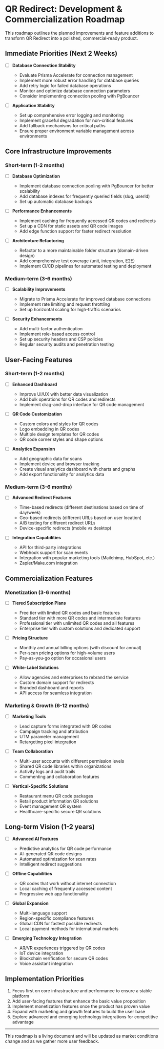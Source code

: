 # QR Redirect: Development & Commercialization Roadmap

This roadmap outlines the planned improvements and feature additions to transform QR Redirect into a polished, commercial-ready product.

## Immediate Priorities (Next 2 Weeks)

- [ ] **Database Connection Stability**
  - Evaluate Prisma Accelerate for connection management
  - Implement more robust error handling for database queries
  - Add retry logic for failed database operations
  - Monitor and optimize database connection parameters
  - Consider implementing connection pooling with PgBouncer

- [ ] **Application Stability**
  - Set up comprehensive error logging and monitoring
  - Implement graceful degradation for non-critical features
  - Add fallback mechanisms for critical paths
  - Ensure proper environment variable management across environments

## Core Infrastructure Improvements

### Short-term (1-2 months)
- [ ] **Database Optimization**
  - Implement database connection pooling with PgBouncer for better scalability
  - Add database indexes for frequently queried fields (slug, userId)
  - Set up automatic database backups

- [ ] **Performance Enhancements**
  - Implement caching for frequently accessed QR codes and redirects
  - Set up a CDN for static assets and QR code images
  - Add edge function support for faster redirect resolution

- [ ] **Architecture Refactoring**
  - Refactor to a more maintainable folder structure (domain-driven design)
  - Add comprehensive test coverage (unit, integration, E2E)
  - Implement CI/CD pipelines for automated testing and deployment

### Medium-term (3-6 months)
- [ ] **Scalability Improvements**
  - Migrate to Prisma Accelerate for improved database connections
  - Implement rate limiting and request throttling
  - Set up horizontal scaling for high-traffic scenarios

- [ ] **Security Enhancements**
  - Add multi-factor authentication
  - Implement role-based access control
  - Set up security headers and CSP policies
  - Regular security audits and penetration testing

## User-Facing Features

### Short-term (1-2 months)
- [ ] **Enhanced Dashboard**
  - Improve UI/UX with better data visualization
  - Add bulk operations for QR codes and redirects
  - Implement drag-and-drop interface for QR code management

- [ ] **QR Code Customization**
  - Custom colors and styles for QR codes
  - Logo embedding in QR codes
  - Multiple design templates for QR codes
  - QR code corner styles and shape options

- [ ] **Analytics Expansion**
  - Add geographic data for scans
  - Implement device and browser tracking
  - Create visual analytics dashboard with charts and graphs
  - Add export functionality for analytics data

### Medium-term (3-6 months)
- [ ] **Advanced Redirect Features**
  - Time-based redirects (different destinations based on time of day/week)
  - Geo-based redirects (different URLs based on user location)
  - A/B testing for different redirect URLs
  - Device-specific redirects (mobile vs desktop)

- [ ] **Integration Capabilities**
  - API for third-party integrations
  - Webhook support for scan events
  - Integration with popular marketing tools (Mailchimp, HubSpot, etc.)
  - Zapier/Make.com integration

## Commercialization Features

### Monetization (3-6 months)
- [ ] **Tiered Subscription Plans**
  - Free tier with limited QR codes and basic features
  - Standard tier with more QR codes and intermediate features
  - Professional tier with unlimited QR codes and all features
  - Enterprise tier with custom solutions and dedicated support

- [ ] **Pricing Structure**
  - Monthly and annual billing options (with discount for annual)
  - Per-scan pricing options for high-volume users
  - Pay-as-you-go option for occasional users

- [ ] **White-Label Solutions**
  - Allow agencies and enterprises to rebrand the service
  - Custom domain support for redirects
  - Branded dashboard and reports
  - API access for seamless integration

### Marketing & Growth (6-12 months)
- [ ] **Marketing Tools**
  - Lead capture forms integrated with QR codes
  - Campaign tracking and attribution
  - UTM parameter management
  - Retargeting pixel integration

- [ ] **Team Collaboration**
  - Multi-user accounts with different permission levels
  - Shared QR code libraries within organizations
  - Activity logs and audit trails
  - Commenting and collaboration features

- [ ] **Vertical-Specific Solutions**
  - Restaurant menu QR code packages
  - Retail product information QR solutions
  - Event management QR system
  - Healthcare-specific secure QR solutions

## Long-term Vision (1-2 years)

- [ ] **Advanced AI Features**
  - Predictive analytics for QR code performance
  - AI-generated QR code designs
  - Automated optimization for scan rates
  - Intelligent redirect suggestions

- [ ] **Offline Capabilities**
  - QR codes that work without internet connection
  - Local caching of frequently accessed content
  - Progressive web app functionality

- [ ] **Global Expansion**
  - Multi-language support
  - Region-specific compliance features
  - Global CDN for fastest possible redirects
  - Local payment methods for international markets

- [ ] **Emerging Technology Integration**
  - AR/VR experiences triggered by QR codes
  - IoT device integration
  - Blockchain verification for secure QR codes
  - Voice assistant integration

## Implementation Priorities

1. Focus first on core infrastructure and performance to ensure a stable platform
2. Add user-facing features that enhance the basic value proposition
3. Implement monetization features once the product has proven value
4. Expand with marketing and growth features to build the user base
5. Explore advanced and emerging technology integrations for competitive advantage

---

This roadmap is a living document and will be updated as market conditions change and as we gather more user feedback. 